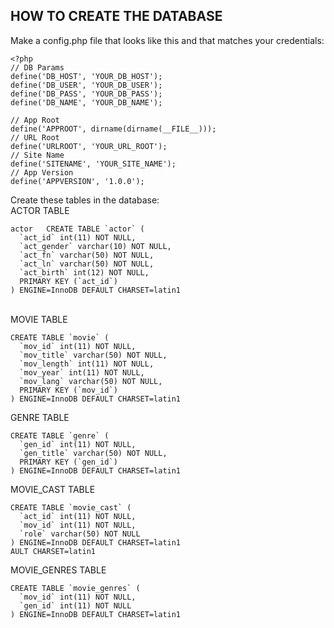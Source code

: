 
HOW TO CREATE THE DATABASE
--------------------------

Make a config.php file that looks like this and that matches your credentials:

~~~~
<?php
// DB Params
define('DB_HOST', 'YOUR_DB_HOST');
define('DB_USER', 'YOUR_DB_USER');
define('DB_PASS', 'YOUR_DB_PASS');
define('DB_NAME', 'YOUR_DB_NAME');

// App Root
define('APPROOT', dirname(dirname(__FILE__)));
// URL Root
define('URLROOT', 'YOUR_URL_ROOT');
// Site Name
define('SITENAME', 'YOUR_SITE_NAME');
// App Version
define('APPVERSION', '1.0.0');
~~~~

Create these tables in the database:
<br>
ACTOR TABLE
~~~~
actor	CREATE TABLE `actor` (
  `act_id` int(11) NOT NULL,
  `act_gender` varchar(10) NOT NULL,
  `act_fn` varchar(50) NOT NULL,
  `act_ln` varchar(50) NOT NULL,
  `act_birth` int(12) NOT NULL,
  PRIMARY KEY (`act_id`)
) ENGINE=InnoDB DEFAULT CHARSET=latin1	
~~~~
<br>
MOVIE TABLE 

~~~~
CREATE TABLE `movie` (
  `mov_id` int(11) NOT NULL,
  `mov_title` varchar(50) NOT NULL,
  `mov_length` int(11) NOT NULL,
  `mov_year` int(11) NOT NULL,
  `mov_lang` varchar(50) NOT NULL,
  PRIMARY KEY (`mov_id`)
) ENGINE=InnoDB DEFAULT CHARSET=latin1	
~~~~

GENRE TABLE

~~~~
CREATE TABLE `genre` (
  `gen_id` int(11) NOT NULL,
  `gen_title` varchar(50) NOT NULL,
  PRIMARY KEY (`gen_id`)
) ENGINE=InnoDB DEFAULT CHARSET=latin1	
~~~~

MOVIE_CAST TABLE

~~~~
CREATE TABLE `movie_cast` (
  `act_id` int(11) NOT NULL,
  `mov_id` int(11) NOT NULL,
  `role` varchar(50) NOT NULL
) ENGINE=InnoDB DEFAULT CHARSET=latin1	
AULT CHARSET=latin1	
~~~~

MOVIE_GENRES TABLE

~~~~
CREATE TABLE `movie_genres` (
  `mov_id` int(11) NOT NULL,
  `gen_id` int(11) NOT NULL
) ENGINE=InnoDB DEFAULT CHARSET=latin1	
~~~~

